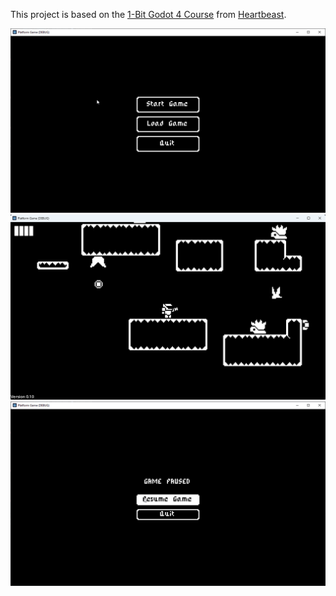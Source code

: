 This project is based on the [1-Bit Godot 4 Course](https://courses.heartgamedev.com/p/1-bit-godot-4-course) from [Heartbeast](https://www.youtube.com/c/uheartbeast).


![Screenshot of start menu](startscreen_menu.png)
![Screenshot of platform game](startscreen.png)
![Screenshot of pause menu](pause_menu.png)
